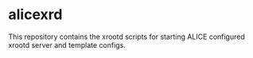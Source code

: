 # alicexrd
This repository contains the xrootd scripts for starting ALICE configured xrootd server
and template configs.
